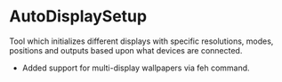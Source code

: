 # AutoDisplaySetup
Tool which initializes different displays with specific resolutions, modes, positions and outputs based upon what devices are connected. 

- Added support for multi-display wallpapers via feh command. 
